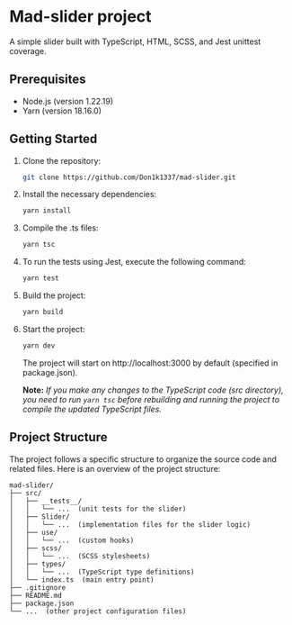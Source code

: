 # Mad-slider project

A simple slider built with TypeScript, HTML, SCSS, and Jest unittest coverage.

## Prerequisites

- Node.js (version 1.22.19)
- Yarn (version 18.16.0)

## Getting Started

1. Clone the repository:

   ```bash
   git clone https://github.com/Don1k1337/mad-slider.git
   ```
   
2. Install the necessary dependencies:
    ```bash
    yarn install
    ```
    
3. Compile the .ts files:
   ```bash
   yarn tsc
   ```
      
4. To run the tests using Jest, execute the following command:
   ```bash
   yarn test
   ```   
   
5. Build the project:
    ```bash
    yarn build
    ```

5. Start the project:
    ```bash
    yarn dev
    ```
   The project will start on http://localhost:3000 by default (specified in package.json).
   
   **Note:** _If you make any changes to the TypeScript code (src directory), you need to run ```yarn tsc``` before rebuilding and running the project to compile the updated TypeScript files._


## Project Structure

The project follows a specific structure to organize the source code and related files. Here is an overview of the project structure:

```
mad-slider/
├── src/
│   ├── __tests__/
│   │   └── ...  (unit tests for the slider)
│   ├── Slider/
│   │   └── ...  (implementation files for the slider logic)
│   ├── use/
│   │   └── ...  (custom hooks)
│   ├── scss/
│   │   └── ...  (SCSS stylesheets)
│   ├── types/
│   │   └── ...  (TypeScript type definitions)
│   └── index.ts  (main entry point)
├── .gitignore
├── README.md
├── package.json
└── ...  (other project configuration files)
```